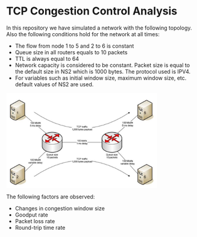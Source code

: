 # TCP Congestion Control Analysis

In this repository we have simulated a network with the following topology. Also the following conditions hold for the network at all times:
- The flow from node 1 to 5 and 2 to 6 is constant
- Queue size in all routers equals to 10 packets
- TTL is always equal to 64
- Network capacity is considered to be constant. Packet size is equal to the default size in NS2 which is 1000 bytes. The protocol used is IPV4.
- For variables such as initial window size, maximum window size, etc. default values of NS2 are used.

<img src="project description/topology.png" alt="topology" width="400" align="center"/>

The following factors are observed:
- Changes in congestion window size
- Goodput rate
- Packet loss rate
- Round-trip time rate